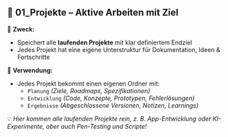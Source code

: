 ## **📂 01_Projekte – Aktive Arbeiten mit Ziel**

🎯 **Zweck:**

- Speichert alle **laufenden Projekte** mit klar definiertem Endziel
- Jedes Projekt hat eine eigene Unterstruktur für Dokumentation, Ideen & Fortschritte

📌 **Verwendung:**

- Jedes Projekt bekommt einen eigenen Ordner mit:
    - `Planung` _(Ziele, Roadmaps, Spezifikationen)_
    - `Entwicklung` _(Code, Konzepte, Prototypen, Fehlerlösungen)_
    - `Ergebnisse` _(Abgeschlossene Versionen, Notizen, Learnings)_

💡 _Hier kommen alle laufenden Projekte rein, z. B. App-Entwicklung oder KI-Experimente, aber auch Pen-Testing und Scripte!_